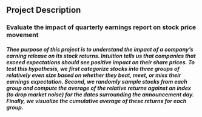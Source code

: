 # 
## Project Description 
### Evaluate the impact of quarterly earnings report on stock price movement
##### Thee purpose of this project is to understand the impact of a company’s earning release on its stock returns. Intuition tells us that companies that exceed expectations should see positive impact on their share prices. To test this hypothesis, we first categorize stocks into three groups of relatively even size based on whether they beat, meet, or miss their earnings expectation. Second, we randomly sample stocks from each group and compute the average of the relative returns against an index (to drop market noise) for the dates surrounding the announcement day. Finally, we visualize the cumulative average of these returns for each group.
